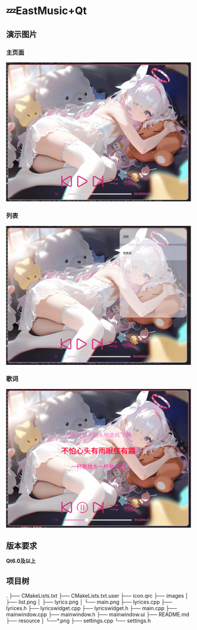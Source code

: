 # 💤EastMusic+Qt

## 演示图片

### 主页面

![](./images/main.png)

### 列表

![](./images/list.png)

### 歌词

![](./images/lyrics.png)

## 版本要求

**Qt6.0及以上**

## 项目树

.
├── CMakeLists.txt
├── CMakeLists.txt.user
├── icon.qrc
├── images
│   	├── list.png
│   	├── lyrics.png
│   	└── main.png
├── lyrices.cpp
├── lyrices.h
├── lyricswidget.cpp
├── lyricswidget.h
├── main.cpp
├── mainwindow.cpp
├── mainwindow.h
├── mainwindow.ui
├── README.md
├── resource
│   	└──*.png
├── settings.cpp
└── settings.h
